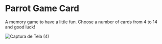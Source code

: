 <h1>Parrot Game Card</h1>

<p>A memory game to have a little fun. Choose a number of cards from 4 to 14 and good luck!</p>

![Captura de Tela (4)](https://github.com/user-attachments/assets/3f20c5f6-684c-46e0-ae2d-5d6c8f8bfd7d)

